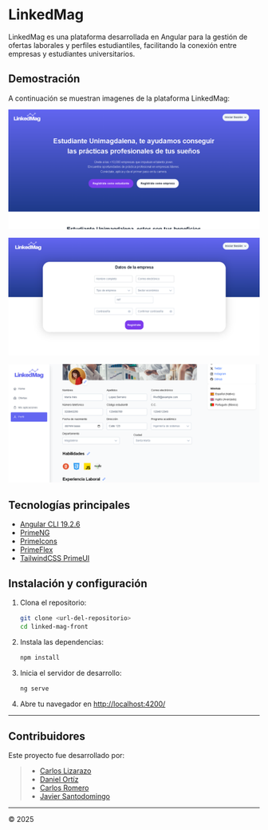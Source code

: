 # LinkedMag

LinkedMag es una plataforma desarrollada en Angular para la gestión de ofertas laborales y perfiles estudiantiles, facilitando la conexión entre empresas y estudiantes universitarios.

## Demostración

A continuación se muestran imagenes de la plataforma LinkedMag:

<p align="center">
  <img src="public/demo1.png" alt="Demo 1" width="600"/>
</p>
<p align="center">
  <img src="public/demo2.png" alt="Demo 2" width="600"/>
</p>
<p align="center">
  <img src="public/demo3.png" alt="Demo 3" width="600"/>
</p>

## Tecnologías principales

- [Angular CLI 19.2.6](https://angular.io/)
- [PrimeNG](https://www.primefaces.org/primeng/)
- [PrimeIcons](https://www.primefaces.org/primeicons/)
- [PrimeFlex](https://www.primefaces.org/primeflex/)
- [TailwindCSS PrimeUI](https://www.npmjs.com/package/tailwindcss-primeui)

## Instalación y configuración

1. Clona el repositorio:
   ```bash
   git clone <url-del-repositorio>
   cd linked-mag-front
   ```
2. Instala las dependencias:
   ```bash
   npm install
   ```
3. Inicia el servidor de desarrollo:
   ```bash
   ng serve
   ```
4. Abre tu navegador en [http://localhost:4200/](http://localhost:4200/)

---

## Contribuidores 
Este proyecto fue desarrollado por:

>- [Carlos Lizarazo](https://github.com/CALR0)
>- [Daniel Ortíz](https://github.com/DanielOrtiz08)
>- [Carlos Romero](https://github.com/Carlos-RomeroRo)
>- [Javier Santodomingo](https://github.com/JavierS2)

---

© 2025
